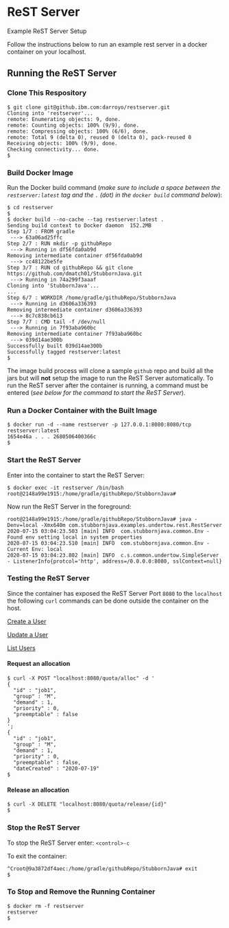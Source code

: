 # ReST Server
Example ReST Server Setup

Follow the instructions below to run an example rest server in a docker container on your localhost.

## Running the ReST Server
### Clone This Respository
```
$ git clone git@github.ibm.com:darroyo/restserver.git
Cloning into 'restserver'...
remote: Enumerating objects: 9, done.
remote: Counting objects: 100% (9/9), done.
remote: Compressing objects: 100% (6/6), done.
remote: Total 9 (delta 0), reused 0 (delta 0), pack-reused 0
Receiving objects: 100% (9/9), done.
Checking connectivity... done.
$
```

### Build Docker Image

Run the Docker build command (*make sure to include a space between the `restserver:latest` tag and the `.` (dot) in the `docker build` command below*): 
```
$ cd restserver
$
$ docker build --no-cache --tag restserver:latest .
Sending build context to Docker daemon  152.2MB
Step 1/7 : FROM gradle
 ---> 63a06ad25ffc
Step 2/7 : RUN mkdir -p githubRepo
 ---> Running in df56fda0ab9d
Removing intermediate container df56fda0ab9d
 ---> cc48122be5fe
Step 3/7 : RUN cd githubRepo && git clone https://github.com/dmatch01/StubbornJava.git
 ---> Running in 74a299f3aaaf
Cloning into 'StubbornJava'...
...
Step 6/7 : WORKDIR /home/gradle/githubRepo/StubbornJava
 ---> Running in d3606a336393
Removing intermediate container d3606a336393
 ---> 8c7c838cb613
Step 7/7 : CMD tail -f /dev/null
 ---> Running in 7f93aba960bc
Removing intermediate container 7f93aba960bc
 ---> 039d14ae300b
Successfully built 039d14ae300b
Successfully tagged restserver:latest
$
```
The image build process will clone a sample `github` repo and build all the jars but will __not__ setup the image to run the ReST Server automatically.  To run the ReST server after the container is running, a command must be entered (*see below for the command to start the ReST Server*).

### Run a Docker Container with the Built Image

```
$ docker run -d --name restserver -p 127.0.0.1:8080:8080/tcp restserver:latest
1654e46a . . . 2680506400366c
$
```
### Start the ReST Server
Enter into the container to start the ReST Server:
```
$ docker exec -it restserver /bin/bash 
root@2148a99e1915:/home/gradle/githubRepo/StubbornJava#
```
Now run the ReST Server in the foreground:
```
root@2148a99e1915:/home/gradle/githubRepo/StubbornJava# java -Denv=local -Xmx640m com.stubbornjava.examples.undertow.rest.RestServer
2020-07-15 03:04:23.503 [main] INFO  com.stubbornjava.common.Env - Found env setting local in system properties
2020-07-15 03:04:23.510 [main] INFO  com.stubbornjava.common.Env - Current Env: local
2020-07-15 03:04:23.802 [main] INFO  c.s.common.undertow.SimpleServer - ListenerInfo{protcol='http', address=/0.0.0.0:8080, sslContext=null}
```
### Testing the ReST Server
Since the container has exposed the ReST Server Port `8080` to the `localhost` the following `curl` commands can be done outside the container on the host.

[Create a User](https://www.stubbornjava.com/posts/lightweight-embedded-java-rest-server-without-a-framework#create-user)

[Update a User](https://www.stubbornjava.com/posts/lightweight-embedded-java-rest-server-without-a-framework#update-user)

[List Users](https://www.stubbornjava.com/posts/lightweight-embedded-java-rest-server-without-a-framework#list-users)

#### Request an allocation
```
$ curl -X POST "localhost:8080/quota/alloc" -d '
{
  "id" : "job1",
  "group" : "M",
  "demand" : 1,
  "priority" : 0,
  "preemptable" : false
}
';
{
  "id" : "job1",
  "group" : "M",
  "demand" : 1,
  "priority" : 0,
  "preemptable" : false,
  "dateCreated" : "2020-07-19"
$
```
#### Release an allocation
```
$ curl -X DELETE "localhost:8080/quota/release/{id}"
$
```

### Stop the ReST Server

To stop the ReST Server enter:
`<control>-c`

To exit the container:
```
^Croot@9a3872df4aec:/home/gradle/githubRepo/StubbornJava# exit
$
```

### To Stop and Remove the Running Container
```
$ docker rm -f restserver
restserver
$
```
